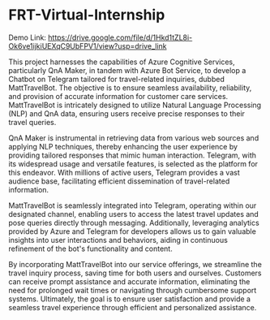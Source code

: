# FRT-Virtual-Internship

Demo Link: https://drive.google.com/file/d/1Hkd1tZL8i-Ok6ve1ijkiUEXqC9UbFPV1/view?usp=drive_link


This project harnesses the capabilities of Azure Cognitive Services, particularly QnA Maker, in tandem with Azure Bot Service, to develop a Chatbot on Telegram tailored for travel-related inquiries, dubbed MattTravelBot. The objective is to ensure seamless availability, reliability, and provision of accurate information for customer care services. MattTravelBot is intricately designed to utilize Natural Language Processing (NLP) and QnA data, ensuring users receive precise responses to their travel queries.

QnA Maker is instrumental in retrieving data from various web sources and applying NLP techniques, thereby enhancing the user experience by providing tailored responses that mimic human interaction. Telegram, with its widespread usage and versatile features, is selected as the platform for this endeavor. With millions of active users, Telegram provides a vast audience base, facilitating efficient dissemination of travel-related information.

MattTravelBot is seamlessly integrated into Telegram, operating within our designated channel, enabling users to access the latest travel updates and pose queries directly through messaging. Additionally, leveraging analytics provided by Azure and Telegram for developers allows us to gain valuable insights into user interactions and behaviors, aiding in continuous refinement of the bot's functionality and content.

By incorporating MattTravelBot into our service offerings, we streamline the travel inquiry process, saving time for both users and ourselves. Customers can receive prompt assistance and accurate information, eliminating the need for prolonged wait times or navigating through cumbersome support systems. Ultimately, the goal is to ensure user satisfaction and provide a seamless travel experience through efficient and personalized assistance.
